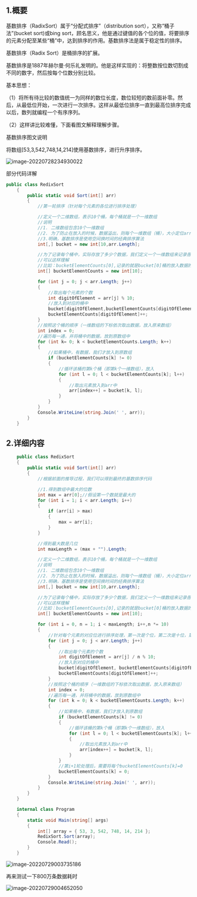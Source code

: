 ## 1.概要

基数排序（RadixSort）属于“分配式排序”（distribution sort），又称“桶子法”(bucket sort)或bing sort，顾名思义，他是通过键值的各个位的值，将要排序的元素分配至某些“桶”中，达到排序的作用。基数排序法是属于稳定性的排序。

基数排序（Radix Sort）是桶排序的扩展。

基数排序是1887年赫尔曼·何乐礼发明的。他是这样实现的：将整数按位数切割成不同的数字，然后按每个位数分别比较。



基本思想：

（1）将所有待比较的数值统一为同样的数位长度，数位较短的数前面补零。然后，从最低位开始，一次进行一次排序。这样从最低位排序一直到最高位排序完成以后，数列就编程一个有序序列。

（2）这样讲比较难懂，下面看图文解释理解步骤。



基数排序图文说明

将数组[53,3,542,748,14,214]使用基数排序，进行升序排序。

![image-20220728234930022](C:\Users\justerzhu_pc\AppData\Roaming\Typora\typora-user-images\image-20220728234930022.png)



部分代码详解

```c#
public class RedixSort
    {
        public static void Sort(int[] arr) 
        {
            //第一轮排序（针对每个元素的各位进行排序处理）

            //定义一个二维数组，表示10个桶，每个桶就是一个一维数组
            //说明
            //1. 二维数组包含10个一维数组
            //2. 为了防止在放入的时候，数据溢出，则每个一维数组（桶），大小定位arr.length
            //3.明确，基数排序是使用空间换时间的经典排序算法
            int[,] bucket = new int[10,arr.Length];

            //为了记录每个桶中，实际存放了多少个数据，我们定义一个一维数组来记录各个桶的每次放入的数据个数
            //可以这样理解
            //比如：bucketElementCounts[0],记录的就是bucket[0]桶的放入数据的个数
            int[] bucketElementCounts = new int[10];

            for (int j = 0; j < arr.Length; j++)
            {
                //取出每个元素的个数
                int digitOfElement = arr[j] % 10;
                //放入到对应的桶中
                bucket[digitOfElement,bucketElementCounts[digitOfElement]] = arr[j];
                bucketElementCounts[digitOfElement]++;
            }
            //按照这个桶的顺序（一维数组的下标依次取出数据，放入原来数组）
            int index = 0;
            //遍历每一通，并将桶中的数据，放到原数组中
            for (int k= 0; k < bucketElementCounts.Length; k++)
            {
                //如果桶中，有数据，我们才放入到原数组
                if (bucketElementCounts[k] != 0)
                {
                    //循环该桶的第k个桶（即第k个一维数组），放入
                    for (int l = 0; l < bucketElementCounts[k]; l++)
                    {
                        //取出元素放入到arr中
                        arr[index++] = bucket[k, l];
                    }
                }
            }
            Console.WriteLine(string.Join(' ', arr));
        }
    }
```



## 2.详细内容

```c#
    public class RedixSort
    {
        public static void Sort(int[] arr) 
        {
            //根据前面的推导过程，我们可以得到最终的基数排序代码

            //1.得到数组中最大的位数
            int max = arr[0];//假设第一个数就是最大的
            for (int i = 1; i < arr.Length; i++)
            {
                if (arr[i] > max)
                {
                    max = arr[i];
                }
            }

            //得到最大数是几位
            int maxLength = (max + "").Length;

            //定义一个二维数组，表示10个桶，每个桶就是一个一维数组
            //说明
            //1. 二维数组包含10个一维数组
            //2. 为了防止在放入的时候，数据溢出，则每个一维数组（桶），大小定位arr.length
            //3.明确，基数排序是使用空间换时间的经典排序算法
            int[,] bucket = new int[10,arr.Length];

            //为了记录每个桶中，实际存放了多少个数据，我们定义一个一维数组来记录各个桶的每次放入的数据个数
            //可以这样理解
            //比如：bucketElementCounts[0],记录的就是bucket[0]桶的放入数据的个数
            int[] bucketElementCounts = new int[10];

            for (int i = 0, n = 1; i < maxLength; i++,n *= 10)
            {
                //针对每个元素的对应位进行排序处理，第一次是个位，第二次是十位，第三次是百位...
                for (int j = 0; j < arr.Length; j++)
                {
                    //取出每个元素的个数
                    int digitOfElement = arr[j] / n % 10;
                    //放入到对应的桶中
                    bucket[digitOfElement, bucketElementCounts[digitOfElement]] = arr[j];
                    bucketElementCounts[digitOfElement]++;
                }
                //按照这个桶的顺序（一维数组的下标依次取出数据，放入原来数组）
                int index = 0;
                //遍历每一通，并将桶中的数据，放到原数组中
                for (int k = 0; k < bucketElementCounts.Length; k++)
                {
                    //如果桶中，有数据，我们才放入到原数组
                    if (bucketElementCounts[k] != 0)
                    {
                        //循环该桶的第k个桶（即第k个一维数组），放入
                        for (int l = 0; l < bucketElementCounts[k]; l++)
                        {
                            //取出元素放入到arr中
                            arr[index++] = bucket[k, l];
                        }
                    }
                    //第i+1轮处理后，需要将每个bucketElementCounts[k]=0
                    bucketElementCounts[k] = 0;
                }
                Console.WriteLine(string.Join(' ', arr));
            }
        }
    }
```

```c#
    internal class Program
    {
        static void Main(string[] args)
        {
            int[] array = { 53, 3, 542, 748, 14, 214 };
            RedixSort.Sort(array);
            Console.Read();
        }
    }
```

![image-20220729003735186](C:\Users\justerzhu_pc\AppData\Roaming\Typora\typora-user-images\image-20220729003735186.png)



再来测试一下800万条数据耗时

![image-20220729004652050](C:\Users\justerzhu_pc\AppData\Roaming\Typora\typora-user-images\image-20220729004652050.png)

